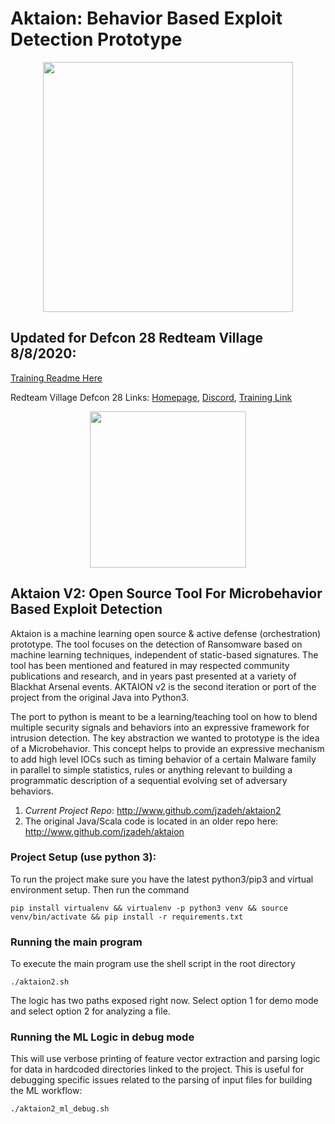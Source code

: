 # Aktaion: Behavior Based Exploit Detection Prototype

<p align="center">
  <img src="https://github.com/jzadeh/aktaion2/blob/master/graphics/aktaion_fractal_juliaset2.png" width="400" height="400">
</p>


## Updated for Defcon 28 Redteam Village 8/8/2020: 
[Training Readme Here](https://github.com/jzadeh/aktaion2/blob/master/defcon2020/TrainingAbstract.md)

Redteam Village Defcon 28 Links: [Homepage](https://redteamvillage.io/), 
[Discord](https://discord.gg/redteamvillage), 
[Training Link](https://www.eventbrite.com/e/aktaion-v2-open-source-tool-for-microbehavior-based-exploit-detection-tickets-115593759045)

<p align="center">
    <img src="https://github.com/jzadeh/aktaion2/blob/master/defcon2020/RTV-logo-high-res.png" width="250" height="250"> 
</p>

## Aktaion V2: Open Source Tool For Microbehavior Based Exploit Detection

Aktaion is a machine learning open source & active defense (orchestration) prototype. The tool focuses on the detection of Ransomware based on machine learning techniques, independent of static-based signatures. The tool has been mentioned and featured in may respected community publications and research, and in years past presented at a variety of Blackhat Arsenal events. AKTAION v2 is the second iteration or port of the project from the original Java into Python3.

The port to python  is meant to be a learning/teaching tool on how to blend multiple security signals and behaviors into an expressive framework for intrusion detection. The key abstraction we wanted to prototype is the idea of a Microbehavior. This concept helps to provide an expressive mechanism to add high level IOCs such as timing behavior of a certain Malware family in parallel to simple statistics, rules or anything relevant to building a programmatic description of a sequential evolving set of adversary behaviors.

1. *Current Project Repo*: <http://www.github.com/jzadeh/aktaion2>
2. The original Java/Scala code is located in an older repo here: <http://www.github.com/jzadeh/aktaion>

### Project Setup (use python 3): 
To run the project make sure you have the latest python3/pip3 and virtual environment setup.  Then run the command 

`pip install virtualenv && virtualenv -p python3 venv && source venv/bin/activate && pip install -r requirements.txt`

### Running the main program
To execute the main program use the shell script in the root directory

`./aktaion2.sh`

The logic has two paths exposed right now. Select option 1 for demo mode and select option 2 for analyzing a file.

### Running the ML Logic in debug mode
This will use verbose printing of feature vector extraction and parsing logic for data in hardcoded directories linked 
to the project. This is useful for debugging specific issues related to the parsing of input files for building the 
ML workflow:

`./aktaion2_ml_debug.sh`
